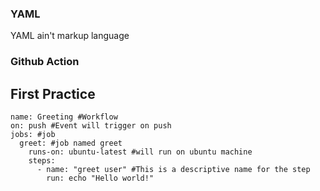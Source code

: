 ### YAML

YAML ain't markup language

### Github Action

## First Practice

```
name: Greeting #Workflow
on: push #Event will trigger on push
jobs: #job
  greet: #job named greet
    runs-on: ubuntu-latest #will run on ubuntu machine
    steps:
      - name: "greet user" #This is a descriptive name for the step
        run: echo "Hello world!"

```
